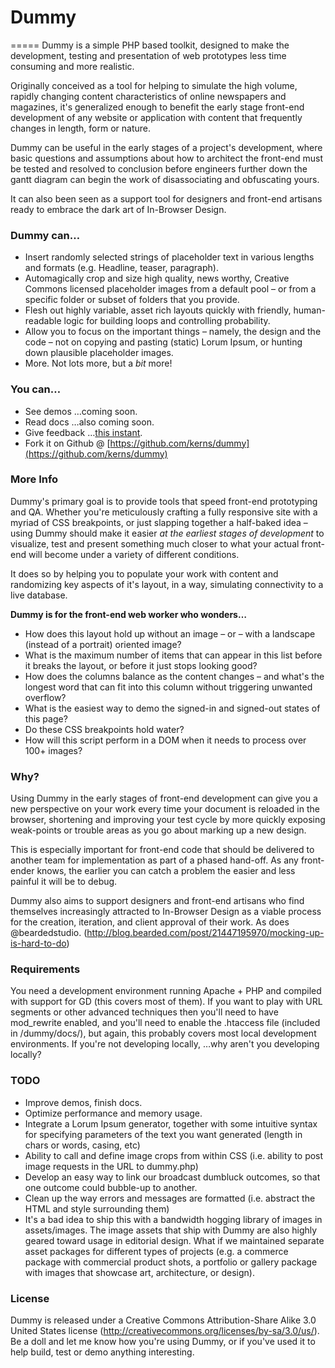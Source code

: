 # Dummy
=====
Dummy is a simple PHP based toolkit, designed to make the development, testing and presentation of web prototypes less time consuming and more realistic.

Originally conceived as a tool for helping to simulate the high volume, rapidly changing content characteristics of online newspapers and magazines, it's generalized enough to benefit the early stage front-end development of any website or application with content that frequently changes in length, form or nature.

Dummy can be useful in the early stages of a project's development, where basic questions and assumptions about how to architect the front-end must be tested and resolved to conclusion before engineers further down the gantt diagram can begin the work of disassociating and obfuscating yours.

It can also been seen as a support tool for designers and front-end artisans ready to embrace the dark art of In-Browser Design.

### Dummy can…
+ Insert randomly selected strings of placeholder text in various lengths and formats (e.g. Headline, teaser, paragraph).
+ Automagically crop and size high quality, news worthy, Creative Commons licensed placeholder images from a default pool – or from a specific folder or subset of folders that you provide.
+ Flesh out highly variable, asset rich layouts quickly with friendly, human-readable logic for building loops and controlling probability.
+ Allow you to focus on the important things – namely, the design and the code – not on copying and pasting (static) Lorum Ipsum, or hunting down plausible placeholder images.
+ More. Not lots more, but a _bit_ more!

### You can…
+ See demos …coming soon.
+ Read docs …also coming soon.
+ Give feedback …[this instant](http://twitter.com/kerns).
+ Fork it on Github @ [https://github.com/kerns/dummy](https://github.com/kerns/dummy)

### More Info
Dummy's primary goal is to provide tools that speed front-end prototyping and QA. Whether you're meticulously crafting a fully responsive site with a myriad of CSS breakpoints, or just slapping together a half-baked idea – using Dummy should make it easier _at the earliest stages of development_ to visualize, test and present something much closer to what your actual front-end will become under a variety of different conditions.

It does so by helping you to populate your work with content and randomizing key aspects of it's layout, in a way, simulating connectivity to a live database.

**Dummy is for the front-end web worker who wonders…**

+ How does this layout hold up without an image – or – with a landscape (instead of a portrait) oriented image?
+ What is the maximum number of items that can appear in this list before it breaks the layout, or before it just stops looking good?
+ How does the columns balance as the content changes – and what's the longest word that can fit into this column without triggering unwanted overflow?
+ What is the easiest way to demo the signed-in and signed-out states of this page?
+ Do these CSS breakpoints hold water?
+ How will this script perform in a DOM when it needs to process over 100+ images?

### Why?
Using Dummy in the early stages of front-end development can give you a new perspective on your work every time your document is reloaded in the browser, shortening and improving your test cycle by more quickly exposing weak-points or trouble areas as you go about marking up a new design.

This is especially important for front-end code that should be delivered to another team for implementation as part of a phased hand-off. As any front-ender knows, the earlier you can catch a problem the easier and less painful it will be to debug.

Dummy also aims to support designers and front-end artisans who find themselves increasingly attracted to In-Browser Design as a viable process for the creation, iteration, and client approval of their work. As does @beardedstudio. (http://blog.bearded.com/post/21447195970/mocking-up-is-hard-to-do)

### Requirements
You need a development environment running Apache + PHP and compiled with support for GD (this covers most of them). If you want to play with URL segments or other advanced techniques then you'll need to have mod_rewrite enabled, and you'll need to enable the .htaccess file (included in /dummy/docs/), but again, this probably covers most local development environments. If you're not developing locally, …why aren't you developing locally?

### TODO
+ Improve demos, finish docs.
+ Optimize performance and memory usage.
+ Integrate a Lorum Ipsum generator, together with some intuitive syntax for specifying parameters of the text you want generated (length in chars or words, casing, etc)
+ Ability to call and define image crops from within CSS (i.e. ability to post image requests in the URL to dummy.php)
+ Develop an easy way to link our broadcast dumbluck outcomes, so that one outcome could bubble-up to another.
+ Clean up the way errors and messages are formatted (i.e. abstract the HTML and style surrounding them)
+ It's a bad idea to ship this with a bandwidth hogging library of images in assets/images. The image assets that ship with Dummy are also highly geared toward usage in editorial design. What if we maintained separate asset packages for different types of projects (e.g. a commerce package with commercial product shots, a portfolio or gallery package with images that showcase art, architecture, or design).

### License
Dummy is released under a Creative Commons Attribution-Share Alike 3.0 United States license (http://creativecommons.org/licenses/by-sa/3.0/us/). Be a doll and let me know how you're using Dummy, or if you've used it to help build, test or demo anything interesting.